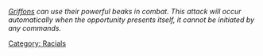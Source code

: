 *[Griffons](Griffons.md "wikilink") can use their powerful beaks in
combat. This attack will occur automatically when the opportunity
presents itself, it cannot be initiated by any commands.*

[Category: Racials](Category:_Racials "wikilink")
